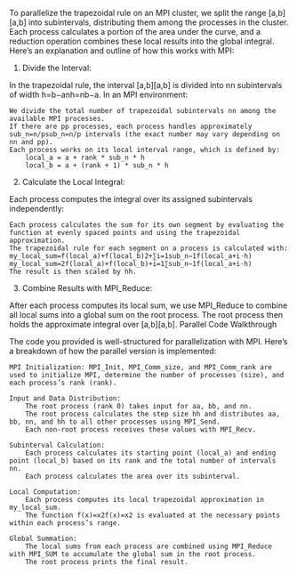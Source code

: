 To parallelize the trapezoidal rule on an MPI cluster, we split the range [a,b][a,b] into subintervals, distributing them among the processes in the cluster. Each process calculates a portion of the area under the curve, and a reduction operation combines these local results into the global integral. Here’s an explanation and outline of how this works with MPI:
1. Divide the Interval:

In the trapezoidal rule, the interval [a,b][a,b] is divided into nn subintervals of width h=b−anh=nb−a​. In an MPI environment:

    We divide the total number of trapezoidal subintervals nn among the available MPI processes.
    If there are pp processes, each process handles approximately sub_n=n/psub_n=n/p intervals (the exact number may vary depending on nn and pp).
    Each process works on its local interval range, which is defined by:
        local_a = a + rank * sub_n * h
        local_b = a + (rank + 1) * sub_n * h

2. Calculate the Local Integral:

Each process computes the integral over its assigned subintervals independently:

    Each process calculates the sum for its own segment by evaluating the function at evenly spaced points and using the trapezoidal approximation.
    The trapezoidal rule for each segment on a process is calculated with:
    my_local_sum=f(local_a)+f(local_b)2+∑i=1sub_n−1f(local_a+i⋅h)
    my_local_sum=2f(local_a)+f(local_b)​+i=1∑sub_n−1​f(local_a+i⋅h)
    The result is then scaled by hh.

3. Combine Results with MPI_Reduce:

After each process computes its local sum, we use MPI_Reduce to combine all local sums into a global sum on the root process. The root process then holds the approximate integral over [a,b][a,b].
Parallel Code Walkthrough

The code you provided is well-structured for parallelization with MPI. Here’s a breakdown of how the parallel version is implemented:

    MPI Initialization: MPI_Init, MPI_Comm_size, and MPI_Comm_rank are used to initialize MPI, determine the number of processes (size), and each process’s rank (rank).

    Input and Data Distribution:
        The root process (rank 0) takes input for aa, bb, and nn.
        The root process calculates the step size hh and distributes aa, bb, nn, and hh to all other processes using MPI_Send.
        Each non-root process receives these values with MPI_Recv.

    Subinterval Calculation:
        Each process calculates its starting point (local_a) and ending point (local_b) based on its rank and the total number of intervals nn.
        Each process calculates the area over its subinterval.

    Local Computation:
        Each process computes its local trapezoidal approximation in my_local_sum.
        The function f(x)=x2f(x)=x2 is evaluated at the necessary points within each process’s range.

    Global Summation:
        The local sums from each process are combined using MPI_Reduce with MPI_SUM to accumulate the global sum in the root process.
        The root process prints the final result.

